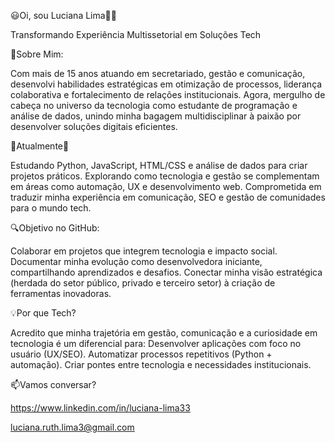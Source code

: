 😃Oi, sou Luciana Lima🫶🏽

 Transformando Experiência Multissetorial em Soluções Tech
 
📌Sobre Mim:

Com mais de 15 anos atuando em secretariado, gestão e comunicação, desenvolvi habilidades estratégicas em otimização de processos, liderança colaborativa e fortalecimento de relações institucionais. Agora, mergulho de cabeça no universo da tecnologia como estudante de programação e análise de dados, unindo minha bagagem multidisciplinar à paixão por desenvolver soluções digitais eficientes.



🌱Atualmente🚀

Estudando Python, JavaScript, HTML/CSS e análise de dados para criar projetos práticos.
Explorando como tecnologia e gestão se complementam em áreas como automação, UX e desenvolvimento web.
Comprometida em traduzir minha experiência em comunicação, SEO e gestão de comunidades para o mundo tech.



🔍Objetivo no GitHub:

Colaborar em projetos que integrem tecnologia e impacto social.
Documentar minha evolução como desenvolvedora iniciante, compartilhando aprendizados e desafios.
Conectar minha visão estratégica (herdada do setor público, privado e terceiro setor) à criação de ferramentas inovadoras.



💡Por que Tech?

Acredito que minha trajetória em gestão, comunicação e a curiosidade em tecnologia é um diferencial para:
Desenvolver aplicações com foco no usuário (UX/SEO).
Automatizar processos repetitivos (Python + automação).
Criar pontes entre tecnologia e necessidades institucionais.



📫Vamos conversar?

https://www.linkedin.com/in/luciana-lima33

luciana.ruth.lima3@gmail.com
